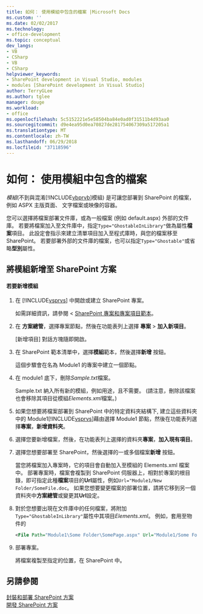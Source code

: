 ```yaml
---
title: 如何： 使用模組中包含的檔案 |Microsoft Docs
ms.custom: ''
ms.date: 02/02/2017
ms.technology:
- office-development
ms.topic: conceptual
dev_langs:
- VB
- CSharp
- VB
- CSharp
helpviewer_keywords:
- SharePoint development in Visual Studio, modules
- modules [SharePoint development in Visual Studio]
author: TerryGLee
ms.author: tglee
manager: douge
ms.workload:
- office
ms.openlocfilehash: 5c5152221e5e58504ba84e0ad0f31511b4d93aa0
ms.sourcegitcommit: d9e4ea95d0ea70827de281754067309a517205a1
ms.translationtype: MT
ms.contentlocale: zh-TW
ms.lasthandoff: 06/29/2018
ms.locfileid: "37118596"
---
```

# <a name="how-to-include-files-by-using-a-module"></a>如何： 使用模組中包含的檔案
  *模組*(不到與混淆[!INCLUDE[vbprvb](../sharepoint/includes/vbprvb-md.md)]模組) 是可讓您部署到 SharePoint 的檔案，例如 ASPX 主版頁面、 文字檔案或映像的容器。  
  
 您可以選擇將檔案部署文件庫，或為一般檔案 (例如 default.aspx) 外部的文件庫。 若要將檔案加入至文件庫中，指定`Type="GhostableInLibrary"`做為屬性**檔案**項目。 此設定會指示來建立清單項目加入至程式庫時，與您的檔案移至 SharePoint。 若要部署外部的文件庫的檔案，也可以指定`Type="Ghostable"`或省略**型別**屬性。  
  
## <a name="add-a-module-to-a-sharepoint-solution"></a>將模組新增至 SharePoint 方案  
  
#### <a name="to-add-a-module"></a>若要新增模組  
  
1.  在 [!INCLUDE[vsprvs](../sharepoint/includes/vsprvs-md.md)] 中開啟或建立 SharePoint 專案。  
  
     如需詳細資訊，請參閱 < [SharePoint 專案和專案項目範本](../sharepoint/sharepoint-project-and-project-item-templates.md)。  
  
2.  在 **方案總管**，選擇專案節點，然後在功能表列上選擇 **專案** > **加入新項目**。  
  
     [新增項目] 對話方塊隨即開啟。  
  
3.  在 SharePoint 範本清單中，選擇**模組**範本，然後選擇**新增** 按鈕。  
  
     這個步驟會在名為 Module1 的專案中建立一個節點。  
  
4.  在 module1 底下，刪除*Sample.txt*檔案。  
  
     Sample.txt 納入所有新的模組，例如用途，且不需要。 (請注意，刪除該檔案也會移除其項目從模組*Elements.xml*檔案。)  
  
5.  如果您想要將檔案部署到 SharePoint 中的特定資料夾結構下, 建立這些資料夾中的 Module1[!INCLUDE[vsprvs](../sharepoint/includes/vsprvs-md.md)]藉由選擇 Module1 節點，然後在功能表列選擇**專案**，**新增資料夾**。  
  
6.  選擇您要新增檔案，然後，在功能表列上選擇的資料夾**專案**，**加入現有項目**。  
  
7.  選擇您想要部署至 SharePoint，然後選擇的一或多個檔案**新增** 按鈕。  
  
     當您將檔案加入專案時，它的項目會自動加入至模組的 Elements.xml 檔案中。 部署專案時，檔案會複製到 SharePoint 伺服器上，相對於專案的根目錄，即可指定此種**檔案**項目的**Url**屬性，例如`Url="Module1/New Folder/SomeFile.doc`。 如果您想要變更檔案的部署位置，請將它移到另一個資料夾中**方案總管**或變更其**Url**設定。  
  
8.  對於您想要出現在文件庫中的任何檔案，將附加`Type="GhostableInLibrary"`屬性中其項目*Elements.xml*。 例如，套用至物件的  
  
    ```xml  
    <File Path="Module1\Some Folder\SomePage.aspx" Url="Module1/Some Folder/SomePage.aspx" Type="GhostableInLibrary" />  
    ```  
  
9. 部署專案。  
  
     將檔案複製至指定的位置，在 SharePoint 中。  
  
## <a name="see-also"></a>另請參閱
 [封裝和部署 SharePoint 方案](../sharepoint/packaging-and-deploying-sharepoint-solutions.md)   
 [開發 SharePoint 方案](../sharepoint/developing-sharepoint-solutions.md)  
  
